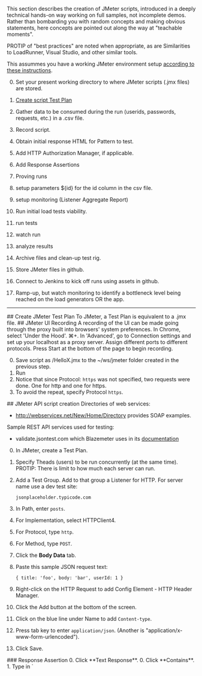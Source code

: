 This section describes the creation of JMeter scripts,
introduced in a deeply technical hands-on way working on full samples, not incomplete demos.
Rather than bombarding you with random concepts and making obvious statements,
here concepts are pointed out along the way at "teachable moments".

PROTIP of "best practices" are noted when appropriate, as are
Similarities to LoadRunner, Visual Studio, and other similar tools.

This assummes you have a working JMeter environment setup <a href="jmeter-setup.md">according to these instructions</a>.

0. Set your present working directory to where JMeter scripts (.jmx files) are stored.

0. <a href="#TestPlan">Create script Test Plan</a>
0. Gather data to be consumed during the run (userids, passwords, requests, etc.) in a .csv file.
0. Record script.

0. Obtain initial response HTML for Pattern to test.
0. Add HTTP Authorization Manager, if applicable.
0. Add Response Assertions
1. Proving runs
0. setup parameters ${id} for the id column in the csv file.

0. setup monitoring (Listener Aggregate Report)
0. Run initial load tests viability.
0. run tests
0. watch run
0. analyze results
1. Archive files and clean-up test rig.

0. Store JMeter files in github.
0. Connect to Jenkins to kick off runs using assets in github.

0. Ramp-up, but watch monitoring to identify a bottleneck level being reached on the load generators OR the app.

<hr />

<a id="TestPlan">
## Create JMeter Test Plan</a>
To JMeter, a Test Plan is equivalent to a .jmx file.

<a id="JMeterUIRecording">
## JMeter UI Recording</a>
   A recording of the UI can be made going through the proxy built into browsers' system preferences.
   In Chrome, select 'Under the Hood'.
   ⌘+. In 'Advanced', go to Connection settings and set up your localhost as a proxy server. 
   Assign different ports to different protocols. 
   Press Start at the bottom of the page to begin recording.

0. Save script as /HelloX.jmx to the ~/ws/jmeter folder created in the previous step.
0. Run
1. Notice that since Protocol: `https` was not specified, two requests were done. One for http and one for https.
2. To avoid the repeat, specify Protocol `https`.

<a id="JMeterAPIscripts">
## JMeter API script creation</a>
Directories of web services:

   * http://webservicex.net/New/Home/Directory provides SOAP examples.

Sample REST API services used for testing:

   * validate.jsontest.com which Blazemeter uses in its <a target="_blank"      href="https://blazemeter.com/blog/testing-soaprest-web-services-using-jmeter">documentation</a>


0. In JMeter, create a Test Plan.
1. Specify Theads (users) to be run concurrently (at the same time). PROTIP: There is limit to how much each server can run.
1. Add a Test Group. Add to that group a Listener for HTTP.
For server name use a dev test site:

   ```
   jsonplaceholder.typicode.com
   ```

0. In Path, enter `posts`.
0. For Implementation, select HTTPClient4. 
1. For Protocol, type `http`.
2. For Method, type `POST`.
3. Click the **Body Data** tab.
0. Paste this sample JSON request text:
   
   ```
   { title: 'foo', body: 'bar', userId: 1 }
   ```

0. Right-click on the HTTP Request to add Config Element - HTTP Header Manager.
1. Click the Add button at the bottom of the screen.
2. Click on the blue line under Name to add `Content-type`.
3. Press tab key to enter `application/json`. (Another is "application/x-www-form-urlencoded").
4. Click Save.

<a id="ResponseAssertion">
### Response Assertion</a>
0. Click **Text Response**.
0. Click **Contains**.
1. Type in `<title>`. This is in all HTML responses (including error pages).

<a id="Runs">
### Proving Manual Runs</a>
0. Press Ctrl+R to run the script.
0. Click on a response listener such as View Results Tree.

0. Press Ctrl+E to erase all results.

To debug requests, on a Chrome browser add the Advanced REST client:

   * https://chrome.google.com/webstore/detail/advanced-rest-client/hgmloofddffdnphfgcellkdfbfbjeloo?hl=en-US

<a id="HeadlessRuns">
### Headless API Jmeter runs</a>
0. For a list of parameters JMeter recognizes:

   ```
   jmeter -?
   ```

   Notice parameters are **case sensitive**.

0. <a target="_blank" href="http://jmeter.apache.org/usermanual/get-started.html#non_gui">
This page lists the parameters</a> for JMeter to kick it off in non-UI (headless mode) using a command such as:

   ```
   jmeter -n -t testplan1.jmx -l log.jtl -H my.proxy.server -P 8000
   ```

   **-n** specifies no UI.

   **-t** prefixes test plan jmx files.
   
<a id="ResponseAssertion">
## Response Assertion</a>
0. Right-click on the HTTP request and select Add, Assertion, Response Assertion.
1. In the Pattern to Test section, add the pattern "title: 'foo'" coming back from a call to jsonplaceholder.

<hr />
## <a name="Resources"> Resources specifically about viewing JMeter using the ELK stack</a>
http://theworkaholic.blogspot.in/2015/05/graphs-for-jmeter-using-elasticsearch.html

http://blog.sematext.com/2015/06/23/replaying-elasticsearch-slowlogs-logstash-jmeter/

http://ecmarchitect.com/archives/2014/09/09/3932


   * https://girliemangalo.wordpress.com/2009/11/03/jmeter_module_controller/
      JMeter: Using property function to fetch data from user input

   * 	http://90kts.com/2014/03/28/guide-to-jmeter-regular-expressions/

<hr />
## <a name="Resources"> 
## Official resources about JMeter </a>
http://jmeter.apache.org/

http://jmeter.apache.org/usermanual/index.html

http://jmeter.apache.org/usermanual/jmeter_proxy_step_by_step.pdf

https://jmeter.apache.org/usermanual/jmeter_distributed_testing_step_by_step.pdf

http://jmeter.apache.org/usermanual/functions.html

http://jmeter.apache.org/usermanual/best-practices.html

http://jmeter.apache.org/usermanual/remote-test.html

http://wiki.apache.org/jmeter/

<a name="OtherResources"> 
## Other resources for JMeter </a>

http://ibalosh.tumblr.com/post/35475979058/running-jmeter-tests-with-jenkins

http://www.softwaretestingclass.com/learn-jmeter-performance-testing-jmeter-tutorial-series/

http://wiki.apache.org/jmeter/JMeterFAQ#How_to_do_remote_testing_the_.27proper_way.27.3F

https://blazemeter.com/blog

http://www.gallop.net/blog/an-amazing-open-source-performance-testing-tool-jmeter/

http://theworkaholic.blogspot.com/search/label/JMeter

https://performanceengg.wordpress.com//?s=jmeter&search=Go

http://jmeterworld.wordpress.com/

http://jmeter-expert.blogspot.com/

http://www.javapassion.com/handsonlabs/javatestjmeter/index.html

http://jmeter-tips.blogspot.com/

http://www.devx.com/webdev/Article/17950/

http://rubenlaguna.com/wp/enhanced-jdbc-sampler-for-apache-jmeter-22/

http://www.testingminded.com/search/label/JMeter

https://www.linkedin.com/grp/home?gid=2017104&trk=my_groups-tile-flipgrp

https://www.linkedin.com/grp/home?gid=4042150

https://www.linkedin.com/topic/jmeter

https://groups.google.com/forum/#!topic/oauth/VZaO3f-NFN0

https://www.youtube.com/watch?v=cv7KqxaLZd8

https://www.youtube.com/watch?v=rAEl0g8rpUM

https://www.youtube.com/watch?v=T3Ysb9O3EWI

https://www.youtube.com/watch?v=4mfFSrxpl0Y&index=4&list=PLc3SzDYhhiGXVcy8EcrTSfwsC-v8EUZvg

https://www.youtube.com/watch?v=7rO6TtO-QrI&list=PLByAM0wHjwJnQB2wNXzMh9qsVZoER2cxi

https://www.youtube.com/watch?v=aEJNc3TW-g8&list=TLi34_ofwXL78wNTEwMjAxNQ

TestNgx
https://hub.docker.com/search/?q=testngx
